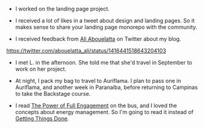 - I worked on the landing page project.

- I received a lot of likes in a tweet about design and landing pages. So it makes sense to share your landing page monorepo with the community.

- I received feedback from [Ali Abouelatta](https://twitter.com/abouelatta_ali) on Twitter about my blog.

https://twitter.com/abouelatta_ali/status/1416441518643204103

- I met L. in the afternoon. She told me that she'd travel in September to work on her project.

- At night, I pack my bag to travel to Auriflama. I plan to pass one in Auriflama, and another week in Paranaíba, before returning to Campinas to take the Backstage course.

- I read [The Power of Full Engagement](/books/the-power-of-full-engagement) on the bus, and I loved the concepts about energy management. So I'm going to read it instead of [Getting Things Done](/books/getting-things-done).
